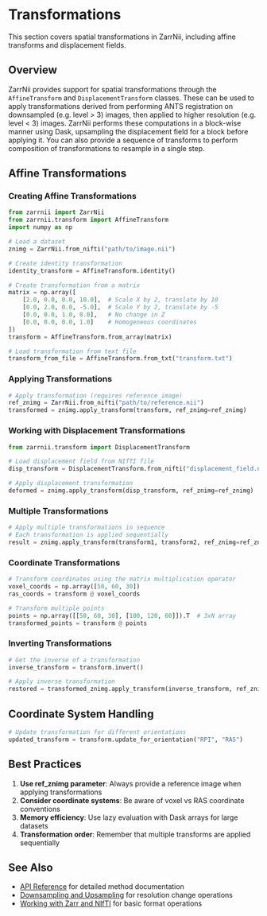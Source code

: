 # Transformations

This section covers spatial transformations in ZarrNii, including affine transforms and displacement fields.

## Overview

ZarrNii provides support for spatial transformations through the `AffineTransform` and `DisplacementTransform` classes. These can be used to apply transformations
derived from performing ANTS registration on downsampled (e.g. level > 3)  images, then applied to higher resolution (e.g. level < 3) images. ZarrNii performs
these computations in a block-wise manner using Dask, upsampling the displacement field for a block before applying it. You can also provide a sequence of transforms
to perform composition of transformations to resample in a single step.

## Affine Transformations

### Creating Affine Transformations

```python
from zarrnii import ZarrNii
from zarrnii.transform import AffineTransform
import numpy as np

# Load a dataset
znimg = ZarrNii.from_nifti("path/to/image.nii")

# Create identity transformation
identity_transform = AffineTransform.identity()

# Create transformation from a matrix
matrix = np.array([
    [2.0, 0.0, 0.0, 10.0],  # Scale X by 2, translate by 10
    [0.0, 2.0, 0.0, -5.0],  # Scale Y by 2, translate by -5
    [0.0, 0.0, 1.0, 0.0],   # No change in Z
    [0.0, 0.0, 0.0, 1.0]    # Homogeneous coordinates
])
transform = AffineTransform.from_array(matrix)

# Load transformation from text file
transform_from_file = AffineTransform.from_txt("transform.txt")
```

### Applying Transformations

```python
# Apply transformation (requires reference image)
ref_znimg = ZarrNii.from_nifti("path/to/reference.nii")
transformed = znimg.apply_transform(transform, ref_znimg=ref_znimg)
```

### Working with Displacement Transformations

```python
from zarrnii.transform import DisplacementTransform

# Load displacement field from NIfTI file
disp_transform = DisplacementTransform.from_nifti("displacement_field.nii")

# Apply displacement transformation
deformed = znimg.apply_transform(disp_transform, ref_znimg=ref_znimg)
```

### Multiple Transformations

```python
# Apply multiple transformations in sequence
# Each transformation is applied sequentially
result = znimg.apply_transform(transform1, transform2, ref_znimg=ref_znimg)
```

### Coordinate Transformations

```python
# Transform coordinates using the matrix multiplication operator
voxel_coords = np.array([50, 60, 30])
ras_coords = transform @ voxel_coords

# Transform multiple points
points = np.array([[50, 60, 30], [100, 120, 60]]).T  # 3xN array
transformed_points = transform @ points
```

### Inverting Transformations

```python
# Get the inverse of a transformation
inverse_transform = transform.invert()

# Apply inverse transformation
restored = transformed_znimg.apply_transform(inverse_transform, ref_znimg=znimg)
```

## Coordinate System Handling

```python
# Update transformation for different orientations
updated_transform = transform.update_for_orientation("RPI", "RAS")
```

## Best Practices

1. **Use ref_znimg parameter**: Always provide a reference image when applying transformations
2. **Consider coordinate systems**: Be aware of voxel vs RAS coordinate conventions  
3. **Memory efficiency**: Use lazy evaluation with Dask arrays for large datasets
4. **Transformation order**: Remember that multiple transforms are applied sequentially

## See Also

- [API Reference](../reference.md) for detailed method documentation
- [Downsampling and Upsampling](downsampling.md) for resolution change operations
- [Working with Zarr and NIfTI](zarr_nifti.md) for basic format operations
